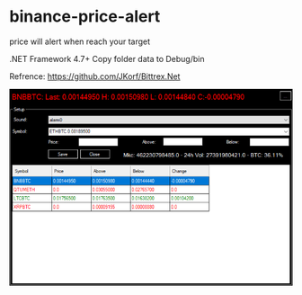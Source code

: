 # binance-price-alert
price will alert when reach your target

.NET Framework 4.7+
Copy folder data to Debug/bin

Refrence: https://github.com/JKorf/Bittrex.Net

![alt text](https://raw.githubusercontent.com/tuanitpro/binance-price-alert/master/Capture.PNG)
